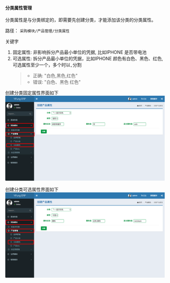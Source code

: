 #### 分类属性管理

分类属性是与分类绑定的，即需要先创建分类，才能添加该分类的分类属性。

路径： `采购模块/产品管理/分类属性`

关键字
1. 固定属性: 非影响拆分产品最小单位的凭据, 比如IPHONE 是否带电池
2. 可选属性: 拆分产品最小单位的凭据，比如IPHONE 颜色有白色、黑色、红色, 可选属性至少一个，多个时以`,`分割
    > * 正确: "白色,黑色,红色"
    > * 错误: "白色、黑色 红色"

创建分类固定属性界面如下
![创建分类固定属性](../img/category-attribute-1.png "创建分类固定属性")

创建分类可选属性界面如下
![创建分类可选属性](../img/category-attribute-2.png "创建分类可选属性")